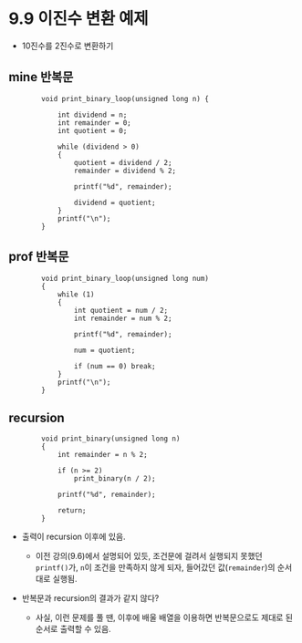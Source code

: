 # 9.9 이진수 변환 예제

- 10진수를 2진수로 변환하기

## mine 반복문

            void print_binary_loop(unsigned long n) {

                int dividend = n;
                int remainder = 0;
                int quotient = 0;

                while (dividend > 0)
                {
                    quotient = dividend / 2;
                    remainder = dividend % 2;

                    printf("%d", remainder);

                    dividend = quotient;
                }
                printf("\n");
            }

## prof 반복문

            void print_binary_loop(unsigned long num)
            {
                while (1)
                {
                    int quotient = num / 2;
                    int remainder = num % 2;

                    printf("%d", remainder);

                    num = quotient;

                    if (num == 0) break;
                }
                printf("\n");
            }

## recursion

            void print_binary(unsigned long n)
            {
                int remainder = n % 2;

                if (n >= 2)
                    print_binary(n / 2);

                printf("%d", remainder);

                return;
            }

- 출력이 recursion 이후에 있음.

  - 이전 강의(9.6)에서 설명되어 있듯, 조건문에 걸려서 실행되지 못했던 `printf()`가, `n`이 조건을 만족하지 않게 되자, 들어갔던 값(`remainder`)의 순서대로 실행됨.

- 반복문과 recursion의 결과가 같지 않다?
  - 사실, 이런 문제를 풀 땐, 이후에 배울 배열을 이용하면 반복문으로도 제대로 된 순서로 출력할 수 있음.
